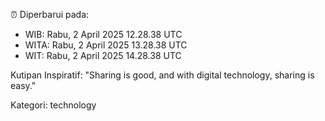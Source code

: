 ⏰ Diperbarui pada:
- WIB: Rabu, 2 April 2025 12.28.38 UTC
- WITA: Rabu, 2 April 2025 13.28.38 UTC
- WIT: Rabu, 2 April 2025 14.28.38 UTC

Kutipan Inspiratif:
"Sharing is good, and with digital technology, sharing is easy."


Kategori: technology

